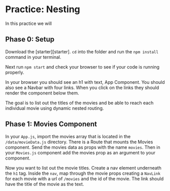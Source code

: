# Practice: Nesting

In this practice we will

## Phase 0: Setup

Download the [starter][starter]. `cd` into the folder and run the `npm install`
command in your terminal.

Next run `npm start` and check your browser to see if your code is running
properly.

In your browser you should see an h1 with text, App Component. You should also
see a Navbar with four links. When you click on the links they should render the
component below them.

The goal is to list out the titles of the movies and
be able to reach each individual movie using dynamic nested routing.

## Phase 1: Movies Component

In your `App.js`, import the movies array that is located in the
`/data/movieData.js` directory. There is a Route that mounts the Movies
component. Send the movies data as props with the name `movies`. Then in your
`Movies.js` component add the movies prop as an argument to your component.

Now you want to list out the movie titles. Create a nav element underneath the
`h1` tag. Inside the `nav`, map through the movie props creating a `NavLink` for
each movie with a url of `/movies` and the id of the movie. The link should have
the title of the movie as the text.
